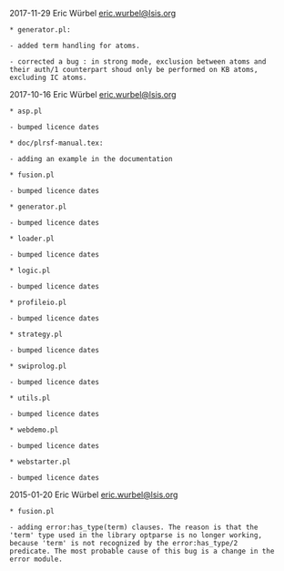 2017-11-29  Eric Würbel  <eric.wurbel@lsis.org>

	* generator.pl:

	- added term handling for atoms.

	- corrected a bug : in strong mode, exclusion between atoms and
	their auth/1 counterpart shoud only be performed on KB atoms,
	excluding IC atoms.

2017-10-16  Eric Würbel <eric.wurbel@lsis.org>

	* asp.pl

	- bumped licence dates

	* doc/plrsf-manual.tex:

	- adding an example in the documentation

	* fusion.pl

	- bumped licence dates

	* generator.pl

	- bumped licence dates

	* loader.pl

	- bumped licence dates

	* logic.pl

	- bumped licence dates

	* profileio.pl

	- bumped licence dates

	* strategy.pl

	- bumped licence dates

	* swiprolog.pl

	- bumped licence dates

	* utils.pl

	- bumped licence dates

	* webdemo.pl

	- bumped licence dates

	* webstarter.pl

	- bumped licence dates

2015-01-20  Eric Würbel <eric.wurbel@lsis.org>

	* fusion.pl

	- adding error:has_type(term) clauses. The reason is that the
	'term' type used in the library optparse is no longer working,
	because 'term' is not recognized by the error:has_type/2
	predicate. The most probable cause of this bug is a change in the
	error module.

